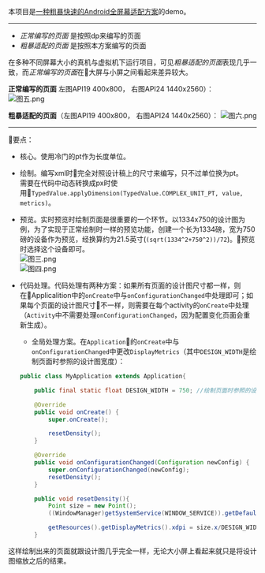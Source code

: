
本项目是[一种粗暴快速的Android全屏幕适配方案](http://www.jianshu.com/p/b6b9bd1fba4d)的demo。

-------

- *正常编写的页面* 是按照dp来编写的页面
- *粗暴适配的页面* 是按照本方案编写的页面

在多种不同屏幕大小的真机与虚拟机下运行项目，可见*粗暴适配的页面*表现几乎一致，而*正常编写的页面*在大屏与小屏之间看起来差异较大。


**正常编写的页面** 左图API19 400x800， 右图API24 1440x2560）：  
![图五.png](http://upload-images.jianshu.io/upload_images/3490737-d5add2f4b91cc383.png?imageMogr2/auto-orient/strip%7CimageView2/2/w/1240)   

**粗暴适配的页面**（左图API19 400x800， 右图API24 1440x2560）：
![图六.png](http://upload-images.jianshu.io/upload_images/3490737-775011f0567ceb10.png?imageMogr2/auto-orient/strip%7CimageView2/2/w/1240)

---------

要点：

- 核心。使用冷门的pt作为长度单位。

- 绘制。编写xml时完全对照设计稿上的尺寸来编写，只不过单位换为pt。  
需要在代码中动态转换成px时使用`TypedValue.applyDimension(TypedValue.COMPLEX_UNIT_PT, value, metrics)`。

- 预览。实时预览时绘制页面是很重要的一个环节。以1334x750的设计图为例，为了实现于正常绘制时一样的预览功能，创建一个长为1334磅，宽为750磅的设备作为预览，经换算约为21.5英寸(`(sqrt(1334^2+750^2))/72`)。预览时选择这个设备即可。  
![图三.png](http://upload-images.jianshu.io/upload_images/3490737-58833d43921ca88b.png?imageMogr2/auto-orient/strip%7CimageView2/2/w/1240)  
![图四.png](http://upload-images.jianshu.io/upload_images/3490737-0fba2d15eaebfd8a.png?imageMogr2/auto-orient/strip%7CimageView2/2/w/1240)

- 代码处理。代码处理有两种方案：如果所有页面的设计图尺寸都一样，则在Applicalition中的`onCreate`中与`onConfigurationChanged`中处理即可；如果每个页面的设计图尺寸不一样，则需要在每个activity的`onCreate`中处理（`Activity`中不需要处理`onConfigurationChanged`，因为配置变化页面会重新生成）。
    - 全局处理方案。在`Application`的`onCreate`中与`onConfigurationChanged`中更改`DisplayMetrics`（其中`DESIGN_WIDTH`是绘制页面时参照的设计图宽度）：
    ```java
    public class MyApplication extends Application{

        public final static float DESIGN_WIDTH = 750; //绘制页面时参照的设计图宽度

        @Override
        public void onCreate() {
            super.onCreate();

            resetDensity();
        }

        @Override
        public void onConfigurationChanged(Configuration newConfig) {
            super.onConfigurationChanged(newConfig);
            resetDensity();
        }

        public void resetDensity(){
            Point size = new Point();
            ((WindowManager)getSystemService(WINDOW_SERVICE)).getDefaultDisplay().getSize(size);

            getResources().getDisplayMetrics().xdpi = size.x/DESIGN_WIDTH*72f;
        }
    ```

这样绘制出来的页面就跟设计图几乎完全一样，无论大小屏上看起来就只是将设计图缩放之后的结果。